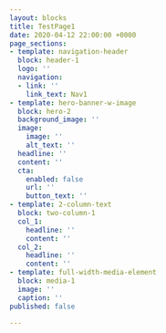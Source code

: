 ```yaml
---
layout: blocks
title: TestPage1
date: 2020-04-12 22:00:00 +0000
page_sections:
- template: navigation-header
  block: header-1
  logo: ''
  navigation:
  - link: ''
    link_text: Nav1
- template: hero-banner-w-image
  block: hero-2
  background_image: ''
  image:
    image: ''
    alt_text: ''
  headline: ''
  content: ''
  cta:
    enabled: false
    url: ''
    button_text: ''
- template: 2-column-text
  block: two-column-1
  col_1:
    headline: ''
    content: ''
  col_2:
    headline: ''
    content: ''
- template: full-width-media-element
  block: media-1
  image: ''
  caption: ''
published: false

---
```

